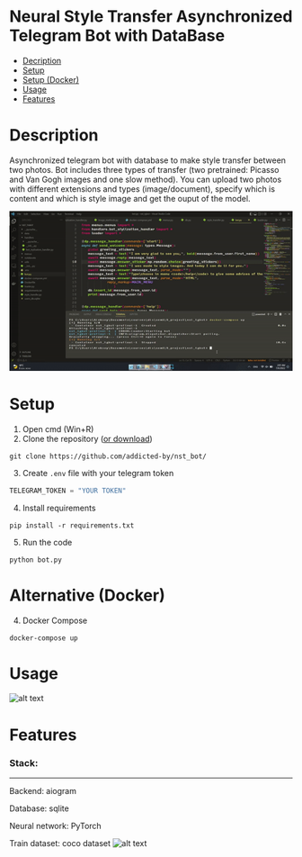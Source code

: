 # Neural Style Transfer Asynchronized Telegram Bot with DataBase

* [Decription](#step1)
* [Setup](#step2)
* [Setup (Docker)](#step3)
* [Usage](#step4)
* [Features](#step5)


<a name = "step1"></a>

# Description

Asynchronized telegram bot with database to make style transfer between two photos. Bot includes three types of transfer (two pretrained: Picasso and Van Gogh images  and one slow method). You can upload two photos with different extensions and types (image/document), specify which is content and which is style image and get the ouput of the model.

![alt text](sample.gif)

<a name = "step2"></a>
# Setup
1. Open cmd (Win+R)
2. Clone the repository ([or download](https://github.com/addicted-by/nst_bot/archive/refs/heads/main.zip))
```
git clone https://github.com/addicted-by/nst_bot/
```
3. Create `.env` file with your telegram token
```python
TELEGRAM_TOKEN = "YOUR TOKEN" 
```
4. Install requirements
```
pip install -r requirements.txt
```
5. Run the code
```
python bot.py
```

<a name = "step3"></a>
# Alternative (Docker)
4. Docker Compose
```
docker-compose up
```

<a name = "step4"></a>
# Usage
![alt text](sample2.gif)

<a name = "step5"></a>
# Features
### Stack:
---
Backend: aiogram

Database: sqlite

Neural network: PyTorch

Train dataset: coco dataset
![alt text](sample3.gif)
